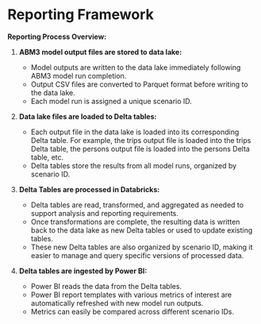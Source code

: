 # Reporting Framework

**Reporting Process Overview:**

1. **ABM3 model output files are stored to data lake:**
    - Model outputs are written to the data lake immediately following ABM3 model run completion.
     - Output CSV files are converted to Parquet format before writing to the data lake.
    - Each model run is assigned a unique scenario ID.

2. **Data lake files are loaded to Delta tables:**
    - Each output file in the data lake is loaded into its corresponding Delta table. For example, the trips output file is loaded into the trips Delta table, the persons output file is loaded into the persons Delta table, etc.
    - Delta tables store the results from all model runs, organized by scenario ID.

3. **Delta Tables are processed in Databricks:**
    - Delta tables are read, transformed, and aggregated as needed to support analysis and reporting requirements.
    - Once transformations are complete, the resulting data is written back to the data lake as new Delta tables or used to update existing tables.
    - These new Delta tables are also organized by scenario ID, making it easier to manage and query specific versions of processed data.

4. **Delta tables are ingested by Power BI:**
    - Power BI reads the data from the Delta tables.
    - Power BI report templates with various metrics of interest are automatically refreshed with new model run outputs.
    - Metrics can easily be compared across different scenario IDs.
